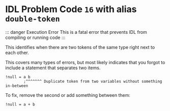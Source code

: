 # IDL Problem Code `16` with alias `double-token`

::: danger Execution Error
This is a fatal error that prevents IDL from compiling or running code
:::

This identifies when there are two tokens of the same type right next to each other.

This covers many types of errors, but most likely indicates that you forgot to include a statement that separates two items.

```idl
!null = a b
        ;^^^^^^^ Duplicate token from two variables without something in-between
```

To fix, remove the second or add something between them:

```idl
!null = a + b
```
